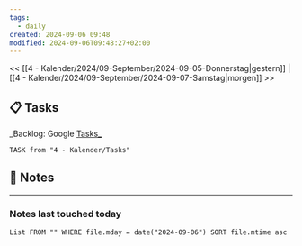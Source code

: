 ```yaml
---
tags:
  - daily
created: 2024-09-06 09:48
modified: 2024-09-06T09:48:27+02:00
---
```

<< [[4 - Kalender/2024/09-September/2024-09-05-Donnerstag|gestern]]  | [[4 - Kalender/2024/09-September/2024-09-07-Samstag|morgen]] >>
## 📋 Tasks
_Backlog: Google [Tasks_](https://calendar.google.com/calendar/u/0/r/tasks)

```dataview
TASK from "4 - Kalender/Tasks"
```

## 📝 Notes


---
### Notes last touched today
```dataview
List FROM "" WHERE file.mday = date("2024-09-06") SORT file.mtime asc
```